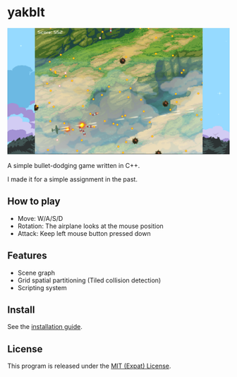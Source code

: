 # yakblt

[![Screenshot](screenshot.png)](short-mov.mp4)

A simple bullet-dodging game written in C++.

I made it for a simple assignment in the past.

## How to play

- Move: W/A/S/D
- Rotation: The airplane looks at the mouse position
- Attack: Keep left mouse button pressed down

## Features

- Scene graph
- Grid spatial partitioning (Tiled collision detection)
- Scripting system

## Install

See the [installation guide](INSTALL.md).

## License

This program is released under the [MIT (Expat) License](COPYING).
